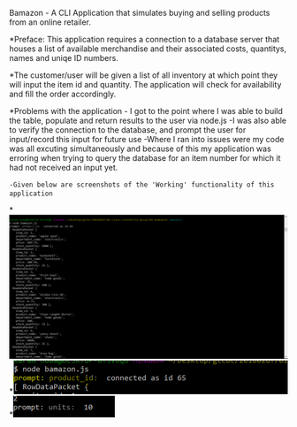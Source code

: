 Bamazon - A CLI Application that simulates buying and selling products from an online retailer.


*Preface: This application requires a connection to a database server that houses a list of available merchandise and their associated costs, quantitys, names and uniqe ID numbers.

*The customer/user will be given a list of all inventory at which point they will input the item id and quantity. The application will check for availability and fill the order accordingly. 

*Problems with the application
    - I got to the point where I was able to build the table, populate and return results to the user via node.js
    -I was also able to verify the connection to the database, and prompt the user for input/record this input for future use
    -Where I ran into issues were my code was all excuting simultaneously and because of this my application was erroring when trying to query the database for an item number for which it had not received an input yet.
    
    -Given below are screenshots of the 'Working' functionality of this application
    
 *![Screenshot1](images\Capture.PNG)
 *![Screenshot2](/images\capture2.png)
 *![Screenshot3](/images\capture3.png)
